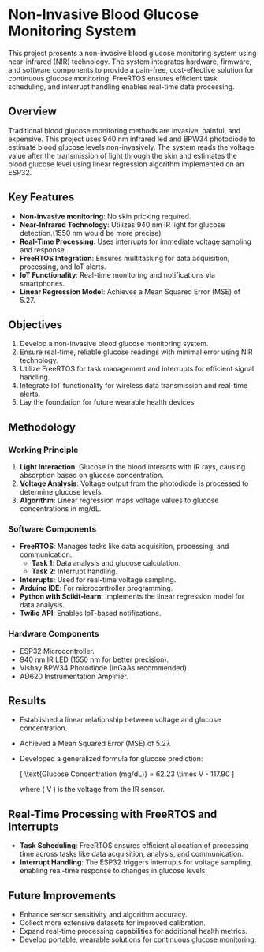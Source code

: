 # **Non-Invasive Blood Glucose Monitoring System**

This project presents a non-invasive blood glucose monitoring system using near-infrared (NIR) technology. The system integrates hardware, firmware, and software components to provide a pain-free, cost-effective solution for continuous glucose monitoring. FreeRTOS ensures efficient task scheduling, and interrupt handling enables real-time data processing.

## **Overview**

Traditional blood glucose monitoring methods are invasive, painful, and expensive. This project uses 940 nm infrared led and BPW34 photodiode to estimate blood glucose levels non-invasively. The system reads the voltage value after the transmission of light through the skin and estimates the blood glucose level using linear regression algorithm implemented on an ESP32.

## **Key Features**

- **Non-invasive monitoring**: No skin pricking required.
- **Near-Infrared Technology**: Utilizes 940 nm IR light for glucose detection.(1550 nm would be more precise) 
- **Real-Time Processing**: Uses interrupts for immediate voltage sampling and response.
- **FreeRTOS Integration**: Ensures multitasking for data acquisition, processing, and IoT alerts.
- **IoT Functionality**: Real-time monitoring and notifications via smartphones.
- **Linear Regression Model**: Achieves a Mean Squared Error (MSE) of 5.27.

## **Objectives**

1. Develop a non-invasive blood glucose monitoring system.
2. Ensure real-time, reliable glucose readings with minimal error using NIR technology.
3. Utilize FreeRTOS for task management and interrupts for efficient signal handling.
4. Integrate IoT functionality for wireless data transmission and real-time alerts.
5. Lay the foundation for future wearable health devices.

## **Methodology**

### **Working Principle**

1. **Light Interaction**: Glucose in the blood interacts with IR rays, causing absorption based on glucose concentration.
2. **Voltage Analysis**: Voltage output from the photodiode is processed to determine glucose levels.
3. **Algorithm**: Linear regression maps voltage values to glucose concentrations in mg/dL.

### **Software Components**

- **FreeRTOS**: Manages tasks like data acquisition, processing, and communication.
  - **Task 1**: Data analysis and glucose calculation.
  - **Task 2**: Interrupt handling.
- **Interrupts**: Used for real-time voltage sampling.
- **Arduino IDE**: For microcontroller programming.
- **Python with Scikit-learn**: Implements the linear regression model for data analysis.
- **Twilio API**: Enables IoT-based notifications.

### **Hardware Components**

- ESP32 Microcontroller.
- 940 nm IR LED (1550 nm for better precision).
- Vishay BPW34 Photodiode (InGaAs recommended).
- AD620 Instrumentation Amplifier.

## **Results**

- Established a linear relationship between voltage and glucose concentration.
- Achieved a Mean Squared Error (MSE) of 5.27.
- Developed a generalized formula for glucose prediction:
  
  \[
  \text{Glucose Concentration (mg/dL)} = 62.23 \times V - 117.90
  \]

  where \( V \) is the voltage from the IR sensor.

## **Real-Time Processing with FreeRTOS and Interrupts**

- **Task Scheduling**: FreeRTOS ensures efficient allocation of processing time across tasks like data acquisition, analysis, and communication.
- **Interrupt Handling**: The ESP32 triggers interrupts for voltage sampling, enabling real-time response to changes in glucose levels.

## **Future Improvements**

- Enhance sensor sensitivity and algorithm accuracy.
- Collect more extensive datasets for improved calibration.
- Expand real-time processing capabilities for additional health metrics.
- Develop portable, wearable solutions for continuous glucose monitoring.
